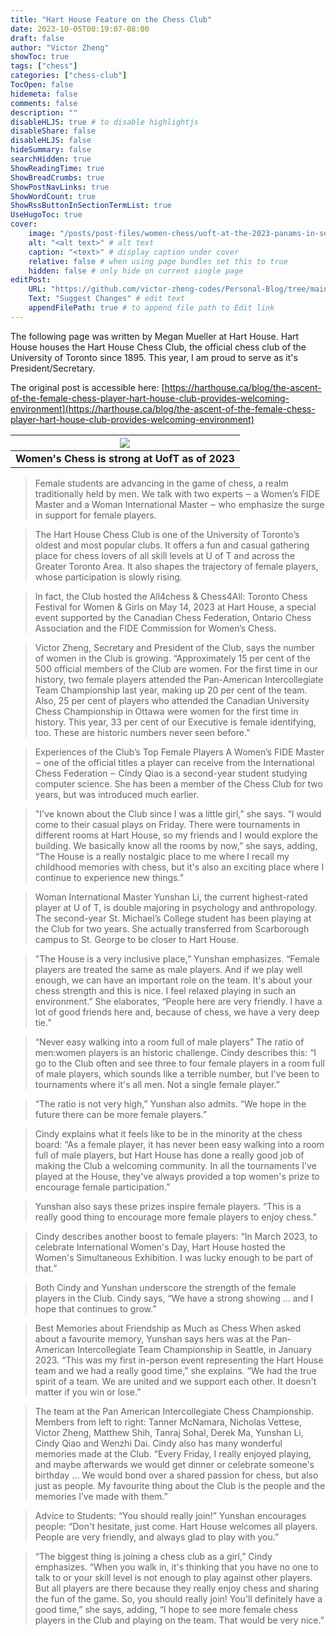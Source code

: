 ```yaml
---
title: "Hart House Feature on the Chess Club"
date: 2023-10-05T00:19:07-08:00
draft: false
author: "Victor Zheng"
showToc: true
tags: ["chess"]
categories: ["chess-club"]
TocOpen: false
hidemeta: false
comments: false
description: ""
disableHLJS: true # to disable highlightjs
disableShare: false
disableHLJS: false
hideSummary: false
searchHidden: true
ShowReadingTime: true
ShowBreadCrumbs: true
ShowPostNavLinks: true
ShowWordCount: true
ShowRssButtonInSectionTermList: true
UseHugoToc: true
cover:
    image: "/posts/post-files/women-chess/uoft-at-the-2023-panams-in-seattle_(2).jpg?raw=true" # image path/url
    alt: "<alt text>" # alt text
    caption: "<text>" # display caption under cover
    relative: false # when using page bundles set this to true
    hidden: false # only hide on current single page
editPost:
    URL: "https://github.com/victor-zheng-codes/Personal-Blog/tree/main/content/posts"
    Text: "Suggest Changes" # edit text
    appendFilePath: true # to append file path to Edit link
---
```


The following page was written by Megan Mueller at Hart House. Hart House houses the Hart House Chess Club, the official chess club of the University of Toronto since 1895. This year, I am proud to serve as it's President/Secretary. 

The original post is accessible here: [https://harthouse.ca/blog/the-ascent-of-the-female-chess-player-hart-house-club-provides-welcoming-environment](https://harthouse.ca/blog/the-ascent-of-the-female-chess-player-hart-house-club-provides-welcoming-environment) 



|![](/posts/post-files/women-chess/hero_womeninchess.jpg?raw=true)|
| :--: |
| <b>Women's Chess is strong at UofT as of 2023</b>|

> Female students are advancing in the game of chess, a realm traditionally held by men. We talk with two experts ‒ a Women’s FIDE Master and a Woman International Master ‒ who emphasize the surge in support for female players.

> The Hart House Chess Club is one of the University of Toronto’s oldest and most popular clubs. It offers a fun and casual gathering place for chess lovers of all skill levels at U of T and across the Greater Toronto Area. It also shapes the trajectory of female players, whose participation is slowly rising.

> In fact, the Club hosted the All4chess & Chess4All: Toronto Chess Festival for Women & Girls on May 14, 2023 at Hart House, a special event supported by the Canadian Chess Federation, Ontario Chess Association and the FIDE Commission for Women’s Chess.  


> Victor Zheng, Secretary and President of the Club, says the number of women in the Club is growing. “Approximately 15 per cent of the 500 official members of the Club are women. For the first time in our history, two female players attended the Pan-American Intercollegiate Team Championship last year, making up 20 per cent of the team. Also, 25 per cent of players who attended the Canadian University Chess Championship in Ottawa were women for the first time in history. This year, 33 per cent of our Executive is female identifying, too. These are historic numbers never seen before.”

> Experiences of the Club’s Top Female Players
A Women’s FIDE Master ‒ one of the official titles a player can receive from the International Chess Federation ‒ Cindy Qiao is a second-year student studying computer science. She has been a member of the Chess Club for two years, but was introduced much earlier. 

> "I've known about the Club since I was a little girl,” she says. “I would come to their casual plays on Friday. There were tournaments in different rooms at Hart House, so my friends and I would explore the building. We basically know all the rooms by now,” she says, adding, “The House is a really nostalgic place to me where I recall my childhood memories with chess, but it's also an exciting place where I continue to experience new things.”

> Woman International Master Yunshan Li, the current highest-rated player at U of T, is double majoring in psychology and anthropology. The second-year St. Michael’s College student has been playing at the Club for two years. She actually transferred from Scarborough campus to St. George to be closer to Hart House.

> "The House is a very inclusive place,” Yunshan emphasizes. “Female players are treated the same as male players. And if we play well enough, we can have an important role on the team. It's about your chess strength and this is nice. I feel relaxed playing in such an environment.” She elaborates, “People here are very friendly. I have a lot of good friends here and, because of chess, we have a very deep tie.”

> “Never easy walking into a room full of male players”
The ratio of men:women players is an historic challenge. Cindy describes this: “I go to the Club often and see three to four female players in a room full of male players, which sounds like a terrible number, but I've been to tournaments where it's all men. Not a single female player.”

> “The ratio is not very high,” Yunshan also admits. “We hope in the future there can be more female players.”

> Cindy explains what it feels like to be in the minority at the chess board: “As a female player, it has never been easy walking into a room full of male players, but Hart House has done a really good job of making the Club a welcoming community. In all the tournaments I've played at the House, they've always provided a top women's prize to encourage female participation.”

> Yunshan also says these prizes inspire female players. “This is a really good thing to encourage more female players to enjoy chess.”

> Cindy describes another boost to female players: “In March 2023, to celebrate International Women's Day, Hart House hosted the Women's Simultaneous Exhibition. I was lucky enough to be part of that.”

> Both Cindy and Yunshan underscore the strength of the female players in the Club. Cindy says, “We have a strong showing … and I hope that continues to grow.”

> Best Memories about Friendship as Much as Chess
When asked about a favourite memory, Yunshan says hers was at the Pan-American Intercollegiate Team Championship in Seattle, in January 2023. “This was my first in-person event representing the Hart House team and we had a really good time,” she explains. “We had the true spirit of a team. We are united and we support each other. It doesn't matter if you win or lose.”


> The team at the Pan American Intercollegiate Chess Championship. Members from left to right: Tanner McNamara, Nicholas Vettese, Victor Zheng, Matthew Shih, Tanraj Sohal, Derek Ma, Yunshan Li, Cindy Qiao and Wenzhi Dai.
Cindy also has many wonderful memories made at the Club. “Every Friday, I really enjoyed playing, and maybe afterwards we would get dinner or celebrate someone's birthday … We would bond over a shared passion for chess, but also just as people. My favourite thing about the Club is the people and the memories I’ve made with them.”


> Advice to Students: “You should really join!”
> Yunshan encourages people: “Don't hesitate, just come. Hart House welcomes all players. People are very friendly, and always glad to play with you.”

> “The biggest thing is joining a chess club as a girl,” Cindy emphasizes. “When you walk in, it's thinking that you have no one to talk to or your skill level is not enough to play against other players. But all players are there because they really enjoy chess and sharing the fun of the game. So, you should really join! You'll definitely have a good time,” she says, adding, “I hope to see more female chess players in the Club and playing on the team. That would be very nice.”